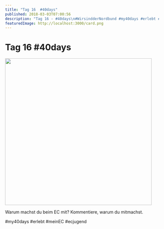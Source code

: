 ```yaml
---
title: "Tag 16  #40days"
published: 2018-03-03T07:00:56
description: "Tag 16 - #40days\n#WirsindderNordbund #my40days #erlebt #meinEC #ecjugend"
featuredImage: http://localhost:3000/card.png
---
```


# Tag 16  #40days

<p><img data-attachment-id="1492" data-permalink="https://www.ec-nordbund.de/40days_03-03_in-tag-16/" data-orig-file="https://www.ec-nordbund.de/wp-content/uploads/40DAYS_03-03_IN-tag-16.jpg" data-orig-size="1080,1080" data-comments-opened="1" data-image-meta="{&quot;aperture&quot;:&quot;0&quot;,&quot;credit&quot;:&quot;&quot;,&quot;camera&quot;:&quot;&quot;,&quot;caption&quot;:&quot;&quot;,&quot;created_timestamp&quot;:&quot;0&quot;,&quot;copyright&quot;:&quot;&quot;,&quot;focal_length&quot;:&quot;0&quot;,&quot;iso&quot;:&quot;0&quot;,&quot;shutter_speed&quot;:&quot;0&quot;,&quot;title&quot;:&quot;&quot;,&quot;orientation&quot;:&quot;0&quot;}" data-image-title="40DAYS_03-03_IN-tag-16" data-image-description="" data-medium-file="https://www.ec-nordbund.de/wp-content/uploads/40DAYS_03-03_IN-tag-16-480x480.jpg" data-large-file="https://www.ec-nordbund.de/wp-content/uploads/40DAYS_03-03_IN-tag-16-1024x1024.jpg" class="alignnone size-medium wp-image-1492" src="https://www.ec-nordbund.de/wp-content/uploads/40DAYS_03-03_IN-tag-16-480x480.jpg" alt="" width="480" height="480" srcset="https://www.ec-nordbund.de/wp-content/uploads/40DAYS_03-03_IN-tag-16-480x480.jpg 480w, https://www.ec-nordbund.de/wp-content/uploads/40DAYS_03-03_IN-tag-16-150x150.jpg 150w, https://www.ec-nordbund.de/wp-content/uploads/40DAYS_03-03_IN-tag-16-768x768.jpg 768w, https://www.ec-nordbund.de/wp-content/uploads/40DAYS_03-03_IN-tag-16-1024x1024.jpg 1024w, https://www.ec-nordbund.de/wp-content/uploads/40DAYS_03-03_IN-tag-16.jpg 1080w" sizes="(max-width: 480px) 100vw, 480px" /></p>
<p>Warum machst du beim EC mit? Kommentiere, warum du mitmachst.</p>
<p>#my40days #erlebt #meinEC #ecjugend</p>
